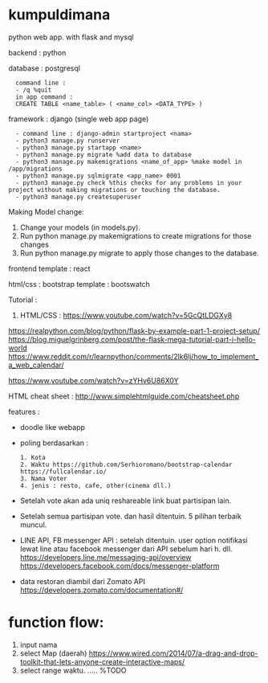 # kumpuldimana
python web app. with flask and mysql

backend : python

database : postgresql

      command line :
      - /q %quit
      in app command :
      CREATE TABLE <name_table> ( <name_col> <DATA_TYPE> )
      

framework : django (single web app page)

      - command line : django-admin startproject <nama>
      - python3 manage.py runserver
      - python3 manage.py startapp <name>
      - python3 manage.py migrate %add data to database
      - python3 manage.py makemigrations <name_of_app> %make model in /app/migrations
      - python3 manage.py sqlmigrate <app_name> 0001
      - python3 manage.py check %this checks for any problems in your project without making migrations or touching the database.
      - python3 manage.py createsuperuser
      
      
Making Model change: 
1. Change your models (in models.py).
2. Run python manage.py makemigrations to create migrations for those changes
3. Run python manage.py migrate to apply those changes to the database.

frontend template : react

html/css : bootstrap
template : bootswatch

Tutorial : 
1. HTML/CSS : https://www.youtube.com/watch?v=5GcQtLDGXy8

https://realpython.com/blog/python/flask-by-example-part-1-project-setup/
https://blog.miguelgrinberg.com/post/the-flask-mega-tutorial-part-i-hello-world
https://www.reddit.com/r/learnpython/comments/2lk6lj/how_to_implement_a_web_calendar/

https://www.youtube.com/watch?v=zYHv6U86X0Y

HTML cheat sheet : http://www.simplehtmlguide.com/cheatsheet.php


features :
- doodle like webapp

- poling berdasarkan :



      1. Kota
      2. Waktu https://github.com/Serhioromano/bootstrap-calendar https://fullcalendar.io/
      3. Nama Voter
      4. jenis : resto, cafe, other(cinema dll.)
      
- Setelah vote akan ada uniq reshareable link buat partisipan lain.
- Setelah semua partisipan vote. dan hasil ditentuin. 5 pilihan terbaik muncul.

- LINE API, FB messenger API : setelah ditentuin. user option notifikasi lewat line atau facebook messenger dari API sebelum hari h. dll. https://developers.line.me/messaging-api/overview
  https://developers.facebook.com/docs/messenger-platform
- data restoran diambil dari Zomato API https://developers.zomato.com/documentation#/

# function flow:
1. input nama
2. select Map (daerah) https://www.wired.com/2014/07/a-drag-and-drop-toolkit-that-lets-anyone-create-interactive-maps/
3. select range waktu.
..... %TODO
